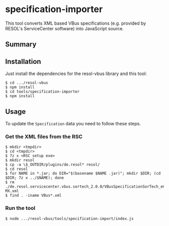 # specification-importer

This tool converts XML based VBus specifications (e.g. provided by RESOL's ServiceCenter software) into JavaScript source.


## Summary


## Installation

Just install the dependencies for the resol-vbus library and this tool:

	$ cd .../resol-vbus
	$ npm install
	$ cd tools/specification-importer
	$ npm install


## Usage

To update the `Specification` data you need to follow these steps.


### Get the XML files from the RSC

	$ mkdir <tmpdir>
	$ cd <tmpdir>
	$ 7z x <RSC setup exe>
	$ mkdir resol
	$ cp -a \$_OUTDIR/plugins/de.resol* resol/
	$ cd resol
	$ for NAME in *.jar; do DIR="$(basename $NAME .jar)"; mkdir $DIR; (cd $DIR; 7z x ../$NAME); done
	$ rm ./de.resol.servicecenter.vbus.sortech_2.0.0/VBusSpecificationSorTech_eCoo-MX.xml
	$ find . -iname VBus*.xml


### Run the tool

	$ node .../resol-vbus/tools/specification-import/index.js
